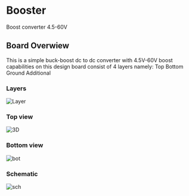 # Booster
Boost converter 4.5-60V
## Board Overwiew
This is a simple buck-boost dc to dc converter with 4.5V-60V boost capabilities on this design board consist of 4 layers namely: 
Top
Bottom
Ground
Additional


### Layers
![Layer](https://user-images.githubusercontent.com/121053019/210188479-e3fe175e-1820-4f3c-aca9-fa1a11a4f15d.png)

### Top view
![3D](https://user-images.githubusercontent.com/121053019/210188461-16f3ad54-325b-4b0d-af95-b08b6f05c389.png)

### Bottom view
![bot](https://user-images.githubusercontent.com/121053019/210188477-46ee4ffd-fd63-42a3-b25c-a78df54dbcf7.png)


### Schematic
![sch](https://user-images.githubusercontent.com/121053019/210188582-b482775e-e0e3-49d0-b3b7-5cbd5632fa7b.png)
